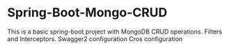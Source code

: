 # Spring-Boot-Mongo-CRUD
This is a basic spring-boot project with MongoDB CRUD operations.
Filters and Interceptors.
Swagger2 configuration
Cros configuration

